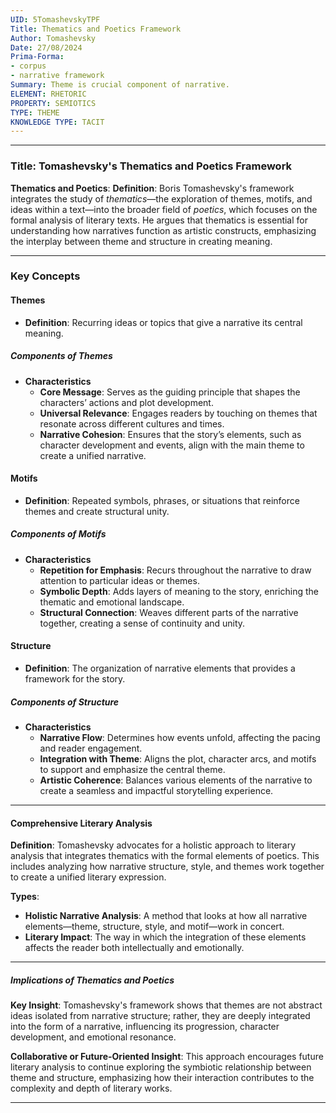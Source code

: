 ```yaml
---
UID: 5TomashevskyTPF
Title: Thematics and Poetics Framework
Author: Tomashevsky
Date: 27/08/2024
Prima-Forma:
- corpus
- narrative framework
Summary: Theme is crucial component of narrative.
ELEMENT: RHETORIC
PROPERTY: SEMIOTICS
TYPE: THEME
KNOWLEDGE TYPE: TACIT
---
```


---

### Title: **Tomashevsky's Thematics and Poetics Framework**

**Thematics and Poetics**:
   **Definition**: Boris Tomashevsky's framework integrates the study of *thematics*—the exploration of themes, motifs, and ideas within a text—into the broader field of *poetics*, which focuses on the formal analysis of literary texts. He argues that thematics is essential for understanding how narratives function as artistic constructs, emphasizing the interplay between theme and structure in creating meaning.

---

### Key Concepts

#### **Themes**
  - **Definition**: Recurring ideas or topics that give a narrative its central meaning.

##### **Components of Themes**
  - **Characteristics**
    - **Core Message**: Serves as the guiding principle that shapes the characters’ actions and plot development.
    - **Universal Relevance**: Engages readers by touching on themes that resonate across different cultures and times.
    - **Narrative Cohesion**: Ensures that the story’s elements, such as character development and events, align with the main theme to create a unified narrative.

#### **Motifs**
  - **Definition**: Repeated symbols, phrases, or situations that reinforce themes and create structural unity.

##### **Components of Motifs**
  - **Characteristics**
    - **Repetition for Emphasis**: Recurs throughout the narrative to draw attention to particular ideas or themes.
    - **Symbolic Depth**: Adds layers of meaning to the story, enriching the thematic and emotional landscape.
    - **Structural Connection**: Weaves different parts of the narrative together, creating a sense of continuity and unity.

#### **Structure**
  - **Definition**: The organization of narrative elements that provides a framework for the story.

##### **Components of Structure**
  - **Characteristics**
    - **Narrative Flow**: Determines how events unfold, affecting the pacing and reader engagement.
    - **Integration with Theme**: Aligns the plot, character arcs, and motifs to support and emphasize the central theme.
    - **Artistic Coherence**: Balances various elements of the narrative to create a seamless and impactful storytelling experience.
---

#### Comprehensive Literary Analysis

**Definition**:
   Tomashevsky advocates for a holistic approach to literary analysis that integrates thematics with the formal elements of poetics. This includes analyzing how narrative structure, style, and themes work together to create a unified literary expression.

**Types**:
   - **Holistic Narrative Analysis**: A method that looks at how all narrative elements—theme, structure, style, and motif—work in concert.
   - **Literary Impact**: The way in which the integration of these elements affects the reader both intellectually and emotionally.


---

##### Implications of Thematics and Poetics

**Key Insight**:
   Tomashevsky's framework shows that themes are not abstract ideas isolated from narrative structure; rather, they are deeply integrated into the form of a narrative, influencing its progression, character development, and emotional resonance.

**Collaborative or Future-Oriented Insight**:
   This approach encourages future literary analysis to continue exploring the symbiotic relationship between theme and structure, emphasizing how their interaction contributes to the complexity and depth of literary works.

---
